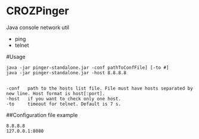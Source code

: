 CROZPinger
==========

Java console network util
 - ping
 - telnet
 
#Usage

    java -jar pinger-standalone.jar -conf pathToConfFile] [-to #]
    java -jar pinger-standalone.jar -host 8.8.8.8


    -conf   path to the hosts list file. File must have hosts separated by new line. Host format is host[:port].
    -host   if you want to check only one host.
    -to     timeout for telnet. Default is 7 s.
    
##Configuration file example

    8.8.8.8
    127.0.0.1:8080
